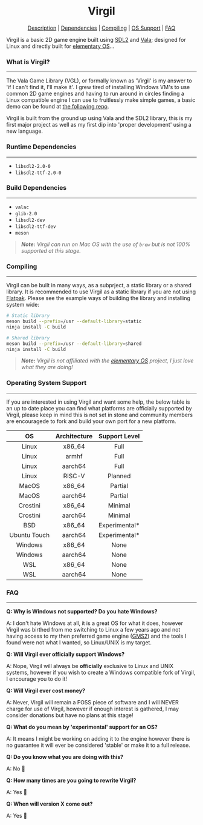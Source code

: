 <h1 align="center">Virgil</h1>

<p align="center">
    <a href="#what-is-virgil">Description</a> |
    <a href="#runtime-dependencies">Dependencies</a> |
    <a href="#compiling">Compiling</a> |
    <a href="#operating-system-support">OS Support</a> |
    <a href="#faq">FAQ</a>
</p>

Virgil is a basic 2D game engine built using [SDL2](https://www.libsdl.org/index.php) and [Vala](https://wiki.gnome.org/Projects/Vala); designed for Linux and directly built for [elementary OS](https://elementary.io)...

### What is Virgil?

---

The Vala Game Library (VGL), or formally known as 'Virgil' is my answer to 'if I can't find it, I'll make it'. I grew tired of installing Windows VM's to use common 2D game engines and having to run around in circles finding a Linux compatible engine I can use to fruitlessly make simple games, a basic demo can be found at [the following repo](https://github.com/lxmcf/virgil-demo).

Virgil is built from the ground up using Vala and the SDL2 library, this is my first major project as well as my first dip into 'proper development' using a new language.

### Runtime Dependencies

---

- `libsdl2-2.0-0`
- `libsdl2-ttf-2.0-0`

### Build Dependencies

---

- `valac`
- `glib-2.0`
- `libsdl2-dev`
- `libsdl2-ttf-dev`
- `meson`

> _**Note:** Virgil can run on Mac OS with the use of `brew` but is not 100% supported at this stage._

### Compiling

---

Virgil can be built in many ways, as a subprject, a static library or a shared library. It is recommended to use Virgil as a static library if you are not using [Flatpak](https://www.flatpak.org/). Please see the example ways of building the library and installing system wide:

```bash
# Static library
meson build --prefix=/usr --default-library=static
ninja install -C build

# Shared library
meson build --prefix=/usr --default-library=shared
ninja install -C build
```

> _**Note:** Virgil is not affiliated with the [elementary OS](https://elementary.io) project, I just love what they are doing!_

### Operating System Support

---

If you are interested in using Virgil and want some help, the below table is an up to date place you can find what platforms are officially supported by Virgil, please keep in mind this is not set in stone and community members are encouragede to fork and build your own port for a new platform.

| OS | Architecture | Support Level |
|:-:|:-:|:-:|
| Linux | x86_64 | Full |
| Linux | armhf | Full |
| Linux | aarch64 | Full |
| Linux | RISC-V | Planned |
| MacOS | x86_64 | Partial |
| MacOS | aarch64 | Partial |
| Crostini | x86_64 | Minimal |
| Crostini | aarch64 | Minimal |
| BSD | x86_64 | Experimental* |
| Ubuntu Touch | aarch64 | Experimental* |
| Windows | x86_64 | None |
| Windows | aarch64 | None |
| WSL | x86_64 | None |
| WSL | aarch64 | None |

### FAQ

---

**Q: Why is Windows not supported? Do you hate Windows?**

A: I don't hate Windows at all, it is a great OS for what it does, however Virgil was birthed from me switching to Linux a few years ago and not having access to my then preferred game engine ([GMS2](https://www.yoyogames.com/)) and the tools I found were not what I wanted, so Linux/UNIX is my target.

**Q: Will Virgil ever officially support Windows?**

A: Nope, Virgil will always be __officially__ exclusive to Linux and UNIX systems, however if you wish to create a Windows compatible fork of Virgil, I encourage you to do it!

**Q: Will Virgil ever cost money?**

A: Never, Virgil will remain a FOSS piece of software and I will NEVER charge for use of Virgil, however if enough interest is gathered, I may consider donations but have no plans at this stage!

**Q: What do you mean by 'experimental' support for an OS?**

A: It means I might be working on adding it to the engine however there is no guarantee it will ever be considered 'stable' or make it to a full release.

**Q: Do you know what you are doing with this?**

A: No 🙂

**Q: How many times are you going to rewrite Virgil?**

A: Yes 🙂

**Q: When will version X come out?**

A: Yes 🙂
